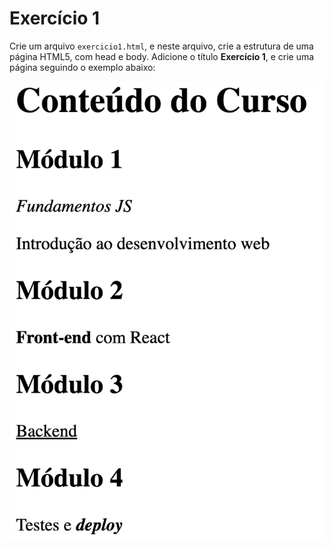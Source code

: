 # Exercício 1

Crie um arquivo `exercicio1.html`, e neste arquivo, crie a estrutura de uma página HTML5, com head e body. Adicione o título **Exercício 1**, e crie uma página seguindo o exemplo abaixo:

![Exercício](./assets/exercicio1.png)